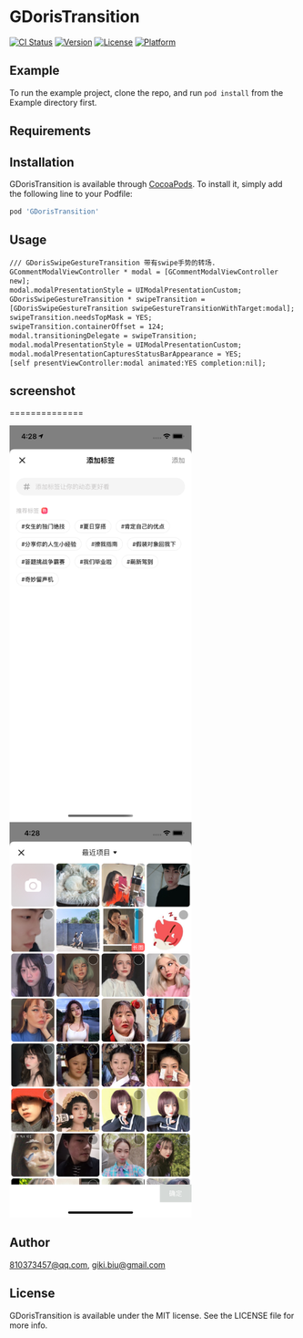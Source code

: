 # GDorisTransition

[![CI Status](https://img.shields.io/travis/810373457@qq.com/GDorisTransition.svg?style=flat)](https://travis-ci.org/810373457@qq.com/GDorisTransition)
[![Version](https://img.shields.io/cocoapods/v/GDorisTransition.svg?style=flat)](https://cocoapods.org/pods/GDorisTransition)
[![License](https://img.shields.io/cocoapods/l/GDorisTransition.svg?style=flat)](https://cocoapods.org/pods/GDorisTransition)
[![Platform](https://img.shields.io/cocoapods/p/GDorisTransition.svg?style=flat)](https://cocoapods.org/pods/GDorisTransition)

## Example

To run the example project, clone the repo, and run `pod install` from the Example directory first.

## Requirements

## Installation

GDorisTransition is available through [CocoaPods](https://cocoapods.org). To install
it, simply add the following line to your Podfile:

```ruby
pod 'GDorisTransition'
```

## Usage

```objc
/// GDorisSwipeGestureTransition 带有swipe手势的转场.
GCommentModalViewController * modal = [GCommentModalViewController new];
modal.modalPresentationStyle = UIModalPresentationCustom;
GDorisSwipeGestureTransition * swipeTransition = [GDorisSwipeGestureTransition swipeGestureTransitionWithTarget:modal];
swipeTransition.needsTopMask = YES;
swipeTransition.containerOffset = 124;
modal.transitioningDelegate = swipeTransition;
modal.modalPresentationStyle = UIModalPresentationCustom;
modal.modalPresentationCapturesStatusBarAppearance = YES;
[self presentViewController:modal animated:YES completion:nil];
```

## screenshot

==============

<img src="https://github.com/GIKICoder/GDorisTransition/blob/master/Example/screenshot/0001.png" width="320">
<img src="https://github.com/GIKICoder/GDorisTransition/blob/master/Example/screenshot/0002.png" width="320">

## Author

810373457@qq.com, giki.biu@gmail.com

## License

GDorisTransition is available under the MIT license. See the LICENSE file for more info.
